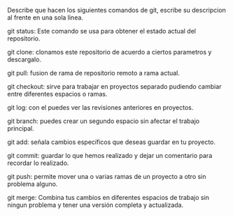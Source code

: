 Describe que hacen los siguientes comandos de git, escribe su descripcion al frente en una sola linea.

git status: Este comando se usa para obtener el estado actual del repositorio.

git clone: clonamos este repositorio de acuerdo a ciertos parametros y descargalo.

git pull: fusion de  rama de  repositorio remoto a  rama actual.

git checkout: sirve para trabajar en proyectos separado pudiendo cambiar entre diferentes espacios o ramas.

git log: con el puedes ver las revisiones anteriores en proyectos.

git branch: puedes crear un segundo espacio sin afectar el trabajo principal.

git add: señala cambios específicos que deseas guardar en tu proyecto.

git commit: guardar lo que hemos realizado y dejar un comentario para recordar lo realizado.

git push: permite mover una o varias ramas de un proyecto a otro sin problema alguno.

git merge: Combina tus cambios en diferentes espacios de trabajo sin ningun problema y tener una versión completa y actualizada.